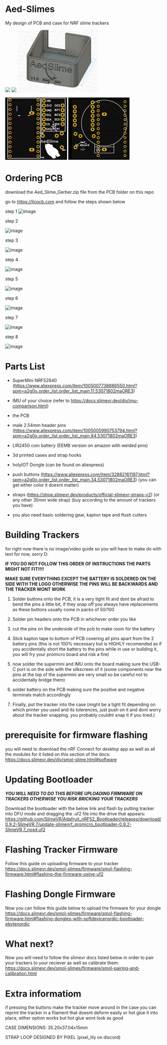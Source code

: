 # Aed-Slimes
My design of PCB and case for NRF slime trackers 

<img class="caseImage"
    src=".\img\CasePhoto1.png" height="200">
<img class="caseImage"
    src=".\img\CasePhoto2.png" height="200">
<img class="caseImage"
    src=".\img\Fusion360_CaseImage.png" height="200">

<img class="caseImage"
    src=".\img\PcbImage1.png" height="200">
<img class="caseImage"
    src=".\img\PcbImage2.png" height="200">

# Ordering PCB

download the Aed_Slime_Gerber.zip file from the PCB folder on this repo

go to https://jlcpcb.com and follow the steps shown below

step 1
![image](https://github.com/user-attachments/assets/da5ba7ce-9062-42f9-9c0e-eb114254c943)

step 2

![image](https://github.com/user-attachments/assets/ceb41bb1-f61c-43fd-aea5-fd970abdbd00)

step 3

![image](https://github.com/user-attachments/assets/aed3eea8-19f6-40ea-b97f-e0caf3df63f8)

step 4

![image](https://github.com/user-attachments/assets/d31df2bc-610b-49ab-a04e-3f2d896ae61a)

step 5

![image](https://github.com/user-attachments/assets/9dabd1fd-3969-44dc-a874-b8fe2561994b)

step 6

![image](https://github.com/user-attachments/assets/c73b1f30-91ce-4276-a46e-35141785caad)

step 7

![image](https://github.com/user-attachments/assets/df0432a5-79c0-4957-8616-9c4eee1fb82e)

step 8

![image](https://github.com/user-attachments/assets/e3b38478-d046-4fcd-b2c1-c64a7df9fa44)


# Parts List

- SuperMini NRF52840 (https://www.aliexpress.com/item/1005007738886550.html?spm=a2g0o.order_list.order_list_main.11.53071802maORE3)
  
- IMU of your choice (refer to https://docs.slimevr.dev/diy/imu-comparison.html)
  
- the PCB
  
- male 2.54mm header pins (https://www.aliexpress.com/item/1005005990753794.html?spm=a2g0o.order_list.order_list_main.84.53071802maORE3)
  
- LIR2450 coin battery (EEMB version on amazon with welded pins)
  
- 3d printed cases and strap hooks
  
- holyIOT Dongle (can be found on aliexpress)
  
- push buttons (https://www.aliexpress.com/item/32882161197.html?spm=a2g0o.order_list.order_list_main.34.53071802maORE3) (you can get either color it doesnt matter)
  
- straps (https://shop.slimevr.dev/products/official-slimevr-straps-v2) (or any other 35mm wide strap) (buy according to the amount of trackers you have)
  
- you also need basic soldering gear, kapton tape and flush cutters

  
# Building Trackers

for right now there is no image/video guide so you will have to make do with text for now, sorry D:


__IF YOU DO NOT FOLLOW THIS ORDER OF INSTRUCTIONS THE PARTS MIGHT NOT FIT!!!!__

__MAKE SURE EVERYTHING EXCEPT THE BATTERY IS SOLDERED ON THE SIDE WITH THE LOGO OTHERWISE THE PINS WILL BE BACKWARDS AND THE TRACKER WONT WORK__

1. Solder buttons onto the PCB, it is a very tight fit and dont be afraid to bend the pins a little bit, if they snap off you always have replacements as these buttons usually come in packs of 50/100
 
2. Solder pin headers onto the PCB in whichever order you like

3. cut the pins on the underside of the pcb to make room for the battery

4. Stick kapton tape to bottom of PCB covering all pins apart from the 2 battery pins (this is not 100% necessary but is HIGHLY recomended as if you accidentally short the battery to the pins while in use or building it, you will fry your promicro board and risk a fire)
 
5. now solder the supermini and IMU onto the board making sure the USB-C port is on the side with the silkscreen of it (some components near the pins at the top of the supermini are very small so be careful not to accidentally bridge them)

6. solder battery on the PCB making sure the positive and negative terminals match accordingly
 
7. Finally, put the tracker into the case (might be a tight fit depending on which printer you used and its tolerences, just push on it and dont worry about the tracker snapping. you probably couldnt snap it if you tried.)


# prerequisite for firmware flashing

you will need to download the nRF Connect for desktop app as well as all the modules for it listed on this section of the docs:
https://docs.slimevr.dev/diy/smol-slime.html#software

# Updating Bootloader
___YOU WILL NEED TO DO THIS BEFORE UPLOADING FIRMWARE ON TRACKERS OTHERWISE YOU RISK BRICKING YOUR TRACKERS___

Download the bootloader with the below link and flash by putting tracker into DFU mode and dragging the .uf2 file into the drive that appears:
https://github.com/SlimeVR/Adafruit_nRF52_Bootloader/releases/download/0.9.2-SlimeVR.7/update-slimenrf_promicro_bootloader-0.9.2-SlimeVR.7_nosd.uf2

# Flashing Tracker Firmware

Follow this guide on uploading firmware to your tracker
https://docs.slimevr.dev/smol-slimes/firmware/smol-flashing-firmware.html#flashing-the-firmware-using-uf2

# Flashing Dongle Firmware

Now you can follow this guide below to upload the firmware for your dongle
https://docs.slimevr.dev/smol-slimes/firmware/smol-flashing-firmware.html#flashing-dongles-with-softdevicenordic-bootloader-ebytenordic

# What next?

Now you will need to follow the slimevr docs listed below in order to pair your trackers to your reciever as well as calibrate them:
https://docs.slimevr.dev/smol-slimes/firmware/smol-pairing-and-calibration.html


# Extra informatiom
if pressing the buttons make the tracker move around in the case you can reprint the tracker in a filament that doesnt deform easily or hot glue it into place, either option works but hot glue wont look as good

CASE DIMENSIONS: 35.20x37.04x15mm

STRAP LOOP DESIGNED BY PIXEL (pixel_lily on discord)


